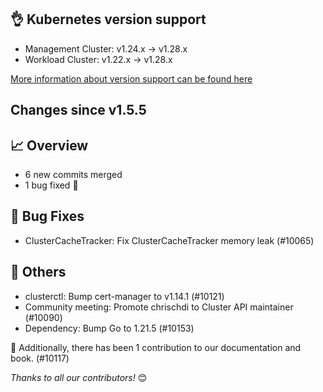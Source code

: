 ## 👌 Kubernetes version support

- Management Cluster: v1.24.x -> v1.28.x
- Workload Cluster: v1.22.x -> v1.28.x

[More information about version support can be found here](https://cluster-api.sigs.k8s.io/reference/versions.html)

## Changes since v1.5.5
## :chart_with_upwards_trend: Overview
- 6 new commits merged
- 1 bug fixed 🐛

## :bug: Bug Fixes
- ClusterCacheTracker: Fix ClusterCacheTracker memory leak (#10065)

## :seedling: Others
- clusterctl: Bump cert-manager to v1.14.1 (#10121)
- Community meeting: Promote chrischdi to Cluster API maintainer (#10090)
- Dependency: Bump Go to 1.21.5 (#10153)

:book: Additionally, there has been 1 contribution to our documentation and book. (#10117) 


_Thanks to all our contributors!_ 😊
